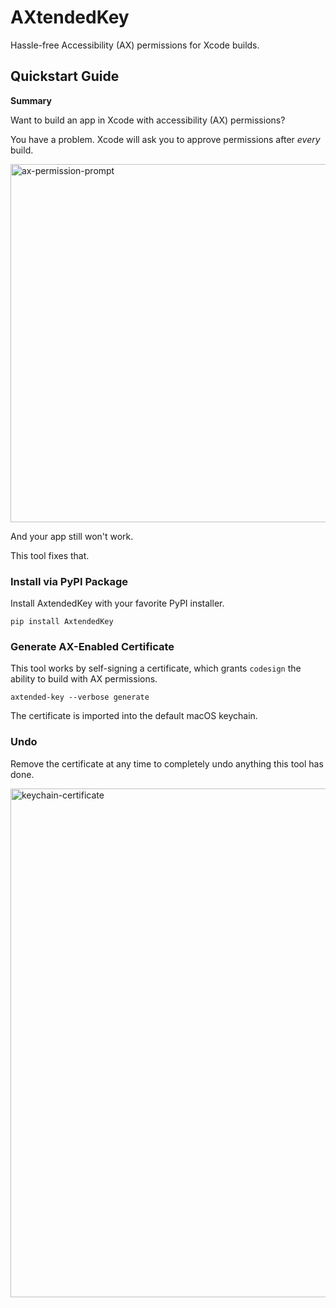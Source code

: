 
# AXtendedKey

Hassle-free Accessibility (AX) permissions for Xcode builds.

## Quickstart Guide

**Summary**

Want to build an app in Xcode with accessibility (AX) permissions?

You have a problem. Xcode will ask you to approve permissions after _every_
build.

<img width="573" alt="ax-permission-prompt" src="https://github.com/user-attachments/assets/5db5d115-9aff-43de-80d8-b421c6356acb">

And your app still won't work.

This tool fixes that.

### Install via PyPI Package

Install AxtendedKey with your favorite PyPI installer.

```shell
pip install AxtendedKey
```

### Generate AX-Enabled Certificate

This tool works by self-signing a certificate, which grants `codesign` the ability to build with AX permissions.

```shell
axtended-key --verbose generate
```

The certificate is imported into the default macOS keychain.

### Undo

Remove the certificate at any time to completely undo anything this tool has done.

<img width="814" alt="keychain-certificate" src="https://github.com/user-attachments/assets/4e19a529-1632-43a7-ac4b-d969b668257c">



